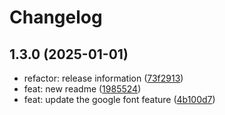 # Changelog

## 1.3.0 (2025-01-01)

* refactor: release information ([73f2913](https://github.com/yukyhendiawan/block-icons-google/commit/73f2913))
* feat: new readme ([1985524](https://github.com/yukyhendiawan/block-icons-google/commit/1985524))
* feat: update the google font feature ([4b100d7](https://github.com/yukyhendiawan/block-icons-google/commit/4b100d7))
